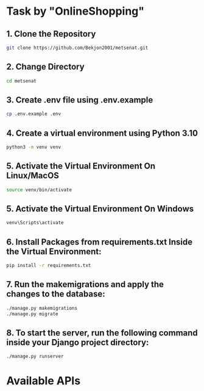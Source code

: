 # Task by "OnlineShopping"

## 1. Clone the Repository
```bash
git clone https://github.com/Bekjon2001/metsenat.git
```
## 2. Change Directory
```bash
cd metsenat
```
## 3. Create .env file using .env.example
```bash
cp .env.example .env
```
## 4. Create a virtual environment using Python 3.10 
```bash
python3 -m venv venv 
```
## 5. Activate the Virtual Environment On Linux/MacOS
```bash
source venv/bin/activate
```
## 5. Activate the Virtual Environment On Windows
```bash
venv\Scripts\activate
```
## 6. Install Packages from requirements.txt Inside the Virtual Environment:
```bash
pip install -r requirements.txt
```

## 7. Run the makemigrations and apply the changes to the database:
```bash
./manage.py makemigrations
./manage.py migrate
```
## 8. To start the server, run the following command inside your Django project directory:
```bash
./manage.py runserver
```
# Available APIs

